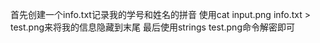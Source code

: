 首先创建一个info.txt记录我的学号和姓名的拼音
使用cat input.png info.txt > test.png来将我的信息隐藏到末尾
最后使用strings test.png命令解密即可